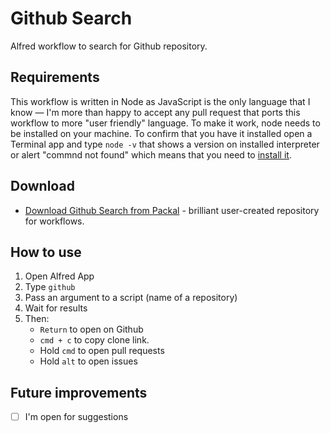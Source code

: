 # Github Search

Alfred workflow to search for Github repository.

## Requirements

This workflow is written in Node as JavaScript is the only language that I know — I'm more than happy to accept any pull request that ports this workflow to more "user friendly" language. To make it work, node needs to be installed on your machine. To confirm that you have it installed open a Terminal app and type `node -v` that shows a version on installed interpreter or alert "commnd not found" which means that you need to [install it](https://nodejs.org/).

## Download

- [Download Github Search from Packal](http://www.packal.org/workflow/github-search) - brilliant user-created repository for workflows.

## How to use

1. Open Alfred App
2. Type `github`
3. Pass an argument to a script (name of a repository)
4. Wait for results
5. Then:
    - `Return` to open on Github
    - `cmd + c` to copy clone link.
    - Hold `cmd` to open pull requests
    - Hold `alt` to open issues

## Future improvements

- [ ] I'm open for suggestions

